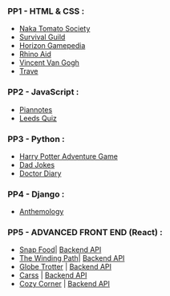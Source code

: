 ### PP1 - HTML & CSS :

- [Naka Tomato Society](https://github.com/Pelikantapeten/p1-nacka-tomato-society)
- [Survival Guild](https://github.com/Irishbecky91/survival-guild)
- [Horizon Gamepedia](https://github.com/AlexaH88/horizon-gamepedia)
- [Rhino Aid](https://github.com/Tony118g/rhino-aid)
- [Vincent Van Gogh](https://github.com/leoniemclaughlin7/Vincent-Van-Gogh#vincent-van-gogh)
- [Trave](https://github.com/conroy9068/project-1-trave-website)

### PP2 - JavaScript :
- [Piannotes](https://github.com/AlexaH88/pianotes)
- [Leeds Quiz](https://github.com/andreas-ka/leeds-quiz)
<!-- - [The Everything Quiz](https://github.com/Tony118g/the-everything-quiz) -->
<!-- - [Memento](https://github.com/AndreeeasN/pp2-project) -->

### PP3 - Python :
- [Harry Potter Adventure Game](https://github.com/AlexaH88/harry-potter-adventure-game)
- [Dad Jokes](https://github.com/Pelikantapeten/p3-dad-jokes)
- [Doctor Diary](https://github.com/Tony118g/doctor-diary)

### PP4 - Django :
- [Anthemology](https://github.com/AlexaH88/anthemology)
<!-- - [Bundu Restaurant](https://github.com/Tony118g/bundu-restaurant) -->

### PP5 - ADVANCED FRONT END (React) :

- [Snap Food](https://github.com/aleksandracodes/ci_pp5_snapfood)| [Backend API](https://github.com/aleksandracodes/snapfood-drf-api)
- [The Winding Path](https://github.com/cornishcoder1/pp5-react-frontend-the-winding-path)| [Backend API](https://github.com/cornishcoder1/pp5-backend-DRF-the-winding-path)
- [Globe Trotter](https://github.com/Stuffy33/globetrotter) | [Backend API](https://github.com/Stuffy33/globetrotter-drf-api)
- [Carss](https://github.com/ErikHgm/carss-react-frontend) | [Backend API](https://github.com/ErikHgm/carss-drf-backend)
- [Cozy Corner](https://github.com/mikakallberg/cozycorner) | [Backend API](https://github.com/mikakallberg/Project-Portfolio-5-DRF)
